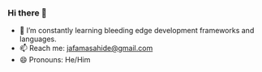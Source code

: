 ### Hi there 👋

- 🌱 I’m constantly learning bleeding edge development frameworks and languages.
- 📫 Reach me: jafamasahide@gmail.com
- 😄 Pronouns: He/Him
